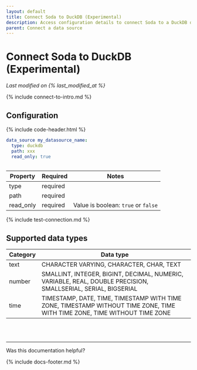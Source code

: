 ```yaml
---
layout: default
title: Connect Soda to DuckDB (Experimental)
description: Access configuration details to connect Soda to a DuckDB data source.
parent: Connect a data source
---
```


# Connect Soda to DuckDB (Experimental)
*Last modified on {% last_modified_at %}*

{% include connect-to-intro.md %}

## Configuration
{% include code-header.html %}
```yaml
data_source my_datasource_name:
  type: duckdb
  path: xxx
  read_only: true
  
```

| Property | Required | Notes                                                      |
| -------- | -------- | ---------------------------------------------------------- |
| type     | required |                                                            |
| path     | required |                                                            |
| read_only | required | Value is boolean: `true` or `false`                       |

{% include test-connection.md %}

## Supported data types

| Category | Data type  |
| -------- | ---------- |
| text     | CHARACTER VARYING, CHARACTER, CHAR, TEXT  |
| number   | SMALLINT, INTEGER, BIGINT, DECIMAL, NUMERIC, VARIABLE, REAL, DOUBLE PRECISION, SMALLSERIAL, SERIAL, BIGSERIAL  |
| time     | TIMESTAMP, DATE, TIME, TIMESTAMP WITH TIME ZONE, TIMESTAMP WITHOUT TIME ZONE, TIME WITH TIME ZONE, TIME WITHOUT TIME ZONE |


<br />
<br />

---

Was this documentation helpful?

<!-- LikeBtn.com BEGIN -->
<span class="likebtn-wrapper" data-theme="tick" data-i18n_like="Yes" data-ef_voting="grow" data-show_dislike_label="true" data-counter_zero_show="true" data-i18n_dislike="No"></span>
<script>(function(d,e,s){if(d.getElementById("likebtn_wjs"))return;a=d.createElement(e);m=d.getElementsByTagName(e)[0];a.async=1;a.id="likebtn_wjs";a.src=s;m.parentNode.insertBefore(a, m)})(document,"script","//w.likebtn.com/js/w/widget.js");</script>
<!-- LikeBtn.com END -->

{% include docs-footer.md %}
